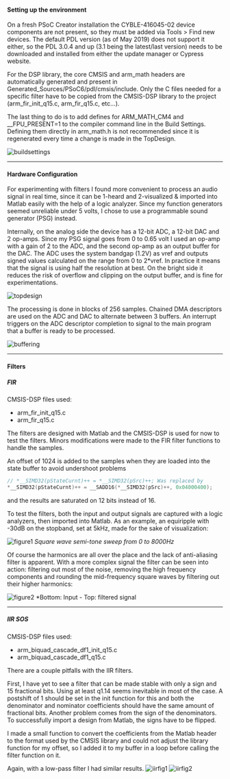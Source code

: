 

#### Setting up the environment


On a fresh PSoC Creator installation the CYBLE-416045-02 device components are not
present, so they must be added via Tools > Find new devices. The default PDL version (as of May 2019) does not support it either, so the PDL 3.0.4 and up (3.1 being the latest/last version) needs to be downloaded and installed from either the update manager or Cypress website.

For the DSP library, the core CMSIS and arm_math headers are automatically generated and present in Generated_Sources/PSoC6/pdl/cmsis/include. Only the C files needed for a specific filter have to be copied from the CMSIS-DSP library to the project (arm_fir_init_q15.c, arm_fir_q15.c, etc...).

The last thing to do is to add defines for ARM_MATH_CM4 and __FPU_PRESENT=1 to the compiler command line in the Build Settings. Defining them directly in arm_math.h is not recommended since it is regenerated every time a change is made in the TopDesign.

![buildsettings](https://user-images.githubusercontent.com/36741050/58102662-50d1c800-7bea-11e9-9035-618d4437cb4f.png)


---

#### Hardware Configuration

For experimenting with filters I found more convenient to process an audio signal in real time, since it can be 1-heard and 2-visualized & imported into Matlab easily with the help of a logic analyzer. Since my function generators seemed unreliable under 5 volts, I chose to use a programmable sound generator (PSG) instead. 

Internally, on the analog side the device has a 12-bit ADC, a 12-bit DAC and 2 op-amps. Since my PSG signal goes from 0 to 0.65 volt I used an op-amp with a gain of 2 to the ADC, and the second op-amp as an output buffer for the DAC. The ADC uses the system bandgap (1.2V) as vref and outputs signed values calculated on the range from 0 to 2*vref. In practice it means that the signal is using half the resolution at best. On the bright side it reduces the risk of overflow and clipping on the output buffer, and is fine for experimentations.

![topdesign](https://user-images.githubusercontent.com/36741050/58102535-18ca8500-7bea-11e9-997d-bf181c315149.png)

The processing is done in blocks of 256 samples. Chained DMA descriptors are used on the ADC and DAC to alternate between 3 buffers. An interrupt triggers on the ADC descriptor completion to signal to the main program that a buffer is ready to be processed.

![buffering](https://user-images.githubusercontent.com/36741050/58102317-c5f0cd80-7be9-11e9-9879-7c2bb90be18a.png)

---

#### Filters

##### FIR

CMSIS-DSP files used:
- arm_fir_init_q15.c
- arm_fir_q15.c

The filters are designed with Matlab and the CMSIS-DSP is used for now to test the filters. Minors modifications were made to the FIR filter functions to handle the samples. 

An offset of 1024 is added to the samples when they are loaded into the state buffer to avoid undershoot problems
```C
// *__SIMD32(pStateCurnt)++ = *__SIMD32(pSrc)++; Was replaced by
*__SIMD32(pStateCurnt)++ = __SADD16(*__SIMD32(pSrc)++, 0x04000400);
```
and the results are saturated on 12 bits instead of 16.

To test the filters, both the input and output signals are captured with a logic analyzers, then imported into Matlab. As an example, an equiripple with -30dB on the stopband, set at 5kHz, made for the sake of visualization:

![figure1](https://user-images.githubusercontent.com/36741050/58102292-bd989280-7be9-11e9-8a83-2c2d528fea4b.png)
*Square wave semi-tone sweep from 0 to 8000Hz*

Of course the harmonics are all over the place and the lack of anti-aliasing filter is apparent. With a more complex signal the filter can be seen into action: filtering out most of the noise, removing the high frequency components and rounding the mid-frequency square waves by filtering out their higher harmonics:

![figure2](https://user-images.githubusercontent.com/36741050/58102297-bffaec80-7be9-11e9-8a0f-a2a37d78e046.png)
*Bottom: Input - Top: filtered signal

---
##### IIR SOS

CMSIS-DSP files used:
- arm_biquad_cascade_df1_init_q15.c
- arm_biquad_cascade_df1_q15.c

There are a couple pitfalls with the IIR filters.

First, I have yet to see a filter that can be made stable with only a sign and 15 fractional bits. Using at least q1.14 seems inevitable in most of the case. A postshift of 1 should be set in the init function for this and both the denominator and nominator coefficients should have the same amount of fractional bits.  Another problem comes from the sign of the denominators. To successfully import a design from Matlab, the signs have to be flipped.

I made a small function to convert the coefficients from the Matlab header to the format used by the CMSIS library and could not adjust the library function for my offset, so I added it to my buffer in a loop before calling the filter function on it. 

Again, with a low-pass filter I had similar results.
![iirfig1](https://user-images.githubusercontent.com/36741050/58102249-a9ed2c00-7be9-11e9-99e8-3ccb73883ed8.png)
![iirfig2](https://user-images.githubusercontent.com/36741050/58102276-b3769400-7be9-11e9-9934-290ffd9d9c87.png)

